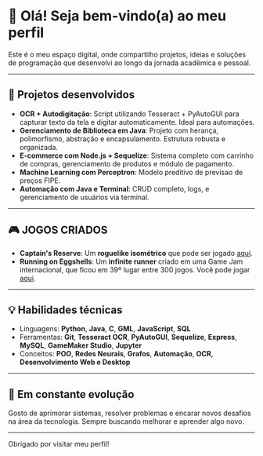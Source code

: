 # 👋 Olá! Seja bem-vindo(a) ao meu perfil

Este é o meu espaço digital, onde compartilho projetos, ideias e soluções de programação que desenvolvi ao longo da jornada acadêmica e pessoal.

---

## 🚀 Projetos desenvolvidos

- **OCR + Autodigitação**: Script utilizando Tesseract + PyAutoGUI para capturar texto da tela e digitar automaticamente. Ideal para automações.
- **Gerenciamento de Biblioteca em Java**: Projeto com herança, polimorfismo, abstração e encapsulamento. Estrutura robusta e organizada.
- **E-commerce com Node.js + Sequelize**: Sistema completo com carrinho de compras, gerenciamento de produtos e módulo de pagamento.
- **Machine Learning com Perceptron**: Modelo preditivo de previsao de preços FIPE.
- **Automação com Java e Terminal**: CRUD completo, logs, e gerenciamento de usuários via terminal.

---

## 🎮 JOGOS CRIADOS

- **Captain's Reserve**: Um **roguelike isométrico** que pode ser jogado [aqui](https://gx.games/pt-br/games/hud1g9/captain-s-reserve/).
- **Running on Eggshells**: Um **infinite runner** criado em uma Game Jam internacional, que ficou em 39º lugar entre 300 jogos. Você pode jogar [aqui](https://ziggerbr.itch.io/running-on-eggshells).
  
---

## 💡 Habilidades técnicas

- Linguagens: **Python**, **Java**, **C**, **GML**, **JavaScript**, **SQL**
- Ferramentas: **Git**, **Tesseract OCR**, **PyAutoGUI**, **Sequelize**, **Express**, **MySQL**, **GameMaker Studio**, **Jupyter**
- Conceitos: **POO**, **Redes Neurais**, **Grafos**, **Automação**, **OCR**, **Desenvolvimento Web e Desktop**

---

## 🔧 Em constante evolução

Gosto de aprimorar sistemas, resolver problemas e encarar novos desafios na área da tecnologia. Sempre buscando melhorar e aprender algo novo.

---

Obrigado por visitar meu perfil!

